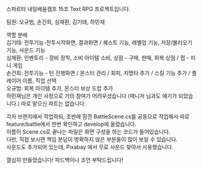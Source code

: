 스파르타 내일배움캠프 15조 Text RPG 프로젝트입니다.

팀원: 오규범, 손건희, 심재환, 김기태, 하민재

역할 분배<br>
김기태: 전투기능-전투시작화면, 결과화면 / 퀘스트 기능, 레벨업 기능, 저장/불러오기 기능, 사운드 기능<br>
심재환: 인벤토리 - 장비 장착, 소비 아이템 소비, 상점 - 구매, 판매, 회복 상점 / 펍 - 미니 게임<br>
손건희: 전투기능 - 턴 진행화면 / 몬스터 관리 / 회피, 치명타 추가 / 스킬 기능 추가 / 플레이어 이름, 직업 선택<br>
오규범: 회복 아이템 추가, 몬스터 보상 드랍 추가<br>
하민재님은 개인 사정으로 거의 참여가 어려우셨습니다 (매니저 님과도 얘기가 되었습니다.) 따로 맡으신 파트는 없습니다.

각자 브렌치에서 작업하되, 초반에 잠깐 BattleScene.cs를 공동으로 작업해서 따로 feature/battle에서 한번 확인하고 develop에 올렸습니다.<br>
이름이 Scene.cs로 끝나는 파일은 화면 구성을 하는 코드가 들어있습니다.<br>
다만, 직접 보시면 책임 분담이 명확하지 않은 부분들이 많이 보일 수 있습니다.<br>
사운드도 추가되어 있는데, Pixabay 에서 무료 사운드 찾아서 사용했습니다. <br>

열심히 만들었습니다! 피드백이나 조언 부탁드립니다!
